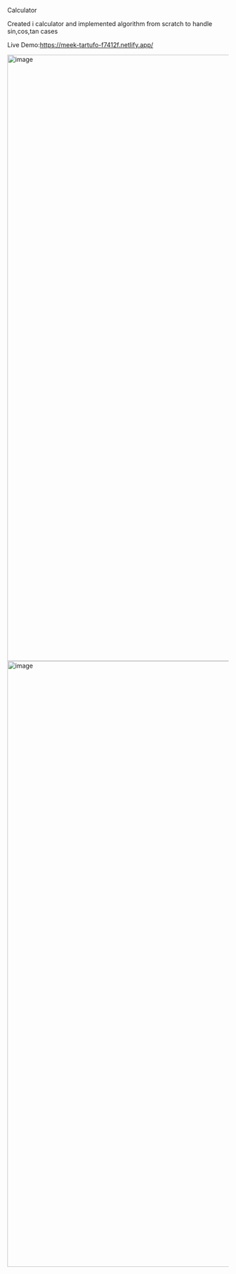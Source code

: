 Calculator

Created i calculator and implemented algorithm from scratch to handle sin,cos,tan cases

Live Demo:https://meek-tartufo-f7412f.netlify.app/

<img width="1379" alt="image" src="https://github.com/salman-aziz-4425/Calculator/assets/85288719/49d59719-4698-49c9-850b-9573835d05fe">
<img width="1378" alt="image" src="https://github.com/salman-aziz-4425/Calculator/assets/85288719/25c5789d-f7be-45fe-b868-59d286954eeb">

